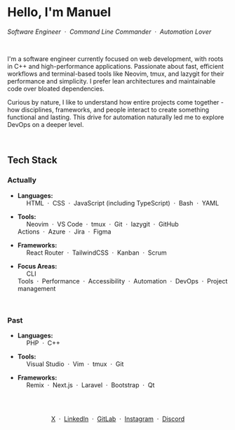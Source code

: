 # Hello, I'm Manuel
*Software Engineer&nbsp;&nbsp;·&nbsp;&nbsp;Command Line Commander&nbsp;&nbsp;·&nbsp;&nbsp;Automation Lover*

<br>

I'm a software engineer currently focused on web development, with roots in C++ and high-performance applications.
Passionate about fast, efficient workflows and terminal-based tools like Neovim, tmux, and lazygit for their performance and simplicity.
I prefer lean architectures and maintainable code over bloated dependencies.

Curious by nature, I like to understand how entire projects come together - how disciplines, frameworks, and people interact to create something functional and lasting.
This drive for automation naturally led me to explore DevOps on a deeper level.

<br>

## Tech Stack
### Actually
- **Languages:**  
&nbsp;&nbsp;&nbsp;&nbsp;&nbsp;HTML&nbsp;&nbsp;·&nbsp;&nbsp;CSS&nbsp;&nbsp;·&nbsp;&nbsp;JavaScript (including TypeScript)&nbsp;&nbsp;·&nbsp;&nbsp;Bash&nbsp;&nbsp;·&nbsp;&nbsp;YAML  

- **Tools:**  
&nbsp;&nbsp;&nbsp;&nbsp;&nbsp;Neovim&nbsp;&nbsp;·&nbsp;&nbsp;VS Code&nbsp;&nbsp;·&nbsp;&nbsp;tmux&nbsp;&nbsp;·&nbsp;&nbsp;Git&nbsp;&nbsp;·&nbsp;&nbsp;lazygit&nbsp;&nbsp;·&nbsp;&nbsp;GitHub Actions&nbsp;&nbsp;·&nbsp;&nbsp;Azure&nbsp;&nbsp;·&nbsp;&nbsp;Jira&nbsp;&nbsp;·&nbsp;&nbsp;Figma  

- **Frameworks:**  
&nbsp;&nbsp;&nbsp;&nbsp;&nbsp;React Router&nbsp;&nbsp;·&nbsp;&nbsp;TailwindCSS&nbsp;&nbsp;·&nbsp;&nbsp;Kanban&nbsp;&nbsp;·&nbsp;&nbsp;Scrum  

- **Focus Areas:**  
&nbsp;&nbsp;&nbsp;&nbsp;&nbsp;CLI Tools&nbsp;&nbsp;·&nbsp;&nbsp;Performance&nbsp;&nbsp;·&nbsp;&nbsp;Accessibility&nbsp;&nbsp;·&nbsp;&nbsp;Automation&nbsp;&nbsp;·&nbsp;&nbsp;DevOps&nbsp;&nbsp;·&nbsp;&nbsp;Projectmanagement

<br>

### Past
- **Languages:**  
&nbsp;&nbsp;&nbsp;&nbsp;&nbsp;PHP&nbsp;&nbsp;·&nbsp;&nbsp;C++  

- **Tools:**  
&nbsp;&nbsp;&nbsp;&nbsp;&nbsp;Visual Studio&nbsp;&nbsp;·&nbsp;&nbsp;Vim&nbsp;&nbsp;·&nbsp;&nbsp;tmux&nbsp;&nbsp;·&nbsp;&nbsp;Git  

- **Frameworks:**  
&nbsp;&nbsp;&nbsp;&nbsp;&nbsp;Remix&nbsp;&nbsp;·&nbsp;&nbsp;Next.js&nbsp;&nbsp;·&nbsp;&nbsp;Laravel&nbsp;&nbsp;·&nbsp;&nbsp;Bootstrap&nbsp;&nbsp;·&nbsp;&nbsp;Qt

<br>

##
<p align="center">
  <a href="https://x.com/FayManny">X</a>&nbsp;&nbsp;·&nbsp;
  <a href="https://www.linkedin.com/in/manuel-hubertus-fay-0483a919a">LinkedIn</a>&nbsp;&nbsp;·&nbsp;
  <a href="https://gitlab.com/MannyFay">GitLab</a>&nbsp;&nbsp;·&nbsp;
  <a href="https://www.instagram.com/_mannyfay/">Instagram</a>&nbsp;&nbsp;·&nbsp;
  <a href="https://discordapp.com/users/915290890111709234">Discord</a>
</p>
